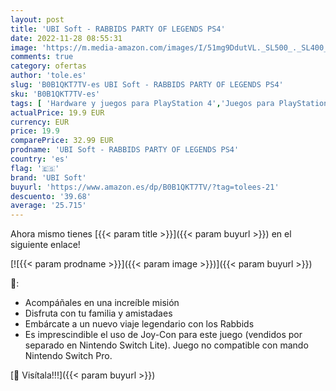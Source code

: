 ```yaml
---
layout: post
title: 'UBI Soft - RABBIDS PARTY OF LEGENDS PS4'
date: 2022-11-28 08:55:31
image: 'https://m.media-amazon.com/images/I/51mg9DdutVL._SL500_._SL400_.jpg'
comments: true
category: ofertas
author: 'tole.es'
slug: 'B0B1QKT7TV-es UBI Soft - RABBIDS PARTY OF LEGENDS PS4'
sku: 'B0B1QKT7TV-es'
tags: [ 'Hardware y juegos para PlayStation 4','Juegos para PlayStation 4','Videojuegos','ps4','ubi soft','🇪🇸', ]
actualPrice: 19.9 EUR
currency: EUR
price: 19.9
comparePrice: 32.99 EUR
prodname: 'UBI Soft - RABBIDS PARTY OF LEGENDS PS4'
country: 'es'
flag: '🇪🇸'
brand: 'UBI Soft'
buyurl: 'https://www.amazon.es/dp/B0B1QKT7TV/?tag=tolees-21'
descuento: '39.68'
average: '25.715'
---
```


Ahora mismo tienes [{{< param title >}}]({{< param buyurl >}}) en el siguiente enlace!

[![{{< param prodname >}}]({{< param image >}})]({{< param buyurl >}})

🔎:

- Acompáñales en una increíble misión
- Disfruta con tu familia y amistadaes
- Embárcate a un nuevo viaje legendario con los Rabbids
- Es imprescindible el uso de Joy-Con para este juego (vendidos por separado en Nintendo Switch Lite). Juego no compatible con mando Nintendo Switch Pro.

[🛒 Visítala!!!]({{< param buyurl >}})
